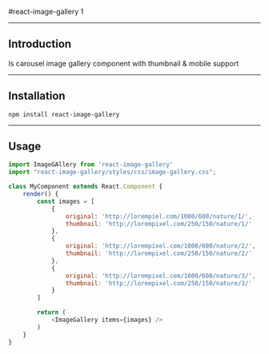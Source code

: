 #react-image-gallery 1

---

## Introduction

Is carousel image gallery component with thumbnail & mobile support

---

## Installation

`npm install react-image-gallery`

---

## Usage

```js
import ImageGAllery from 'react-image-gallery'
import "react-image-gallery/styles/css/image-gallery.css";

class MyComponent extends React.Component {
    render() {
        const images = [
            {
                original: 'http://lorempiel.com/1000/600/nature/1/',
                thumbnail: 'http://lorempixel.com/250/150/nature/1/'
            },
            {
                original: 'http://lorempixel.com/1000/600/nature/2/',
                thumbnail: 'http://lorempixel.com/250/150/nature/2/'
            },
            {
                original: 'http://lorempixel.com/1000/600/nature/3/',
                thumbnail: 'http://lorempixel.com/250/150/nature/3/'
            }
        ]

        return (
            <ImageGallery items={images} />
        )
    }
}
```